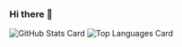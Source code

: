 ### Hi there 👋

<!--
**taisei12232/taisei12232** is a ✨ _special_ ✨ repository because its `README.md` (this file) appears on your GitHub profile.

Here are some ideas to get you started:

- 🔭 I’m currently working on ...
- 🌱 I’m currently learning ...
- 👯 I’m looking to collaborate on ...
- 🤔 I’m looking for help with ...
- 💬 Ask me about ...
- 📫 How to reach me: ...
- 😄 Pronouns: ...
- ⚡ Fun fact: ...
-->
![GitHub Stats Card](https://github-readme-stats.vercel.app/api?username=taisei12232&show_icons=true&count_private=true&theme=dark)
![Top Languages Card](https://github-readme-stats.vercel.app/api/top-langs?username=taisei12232&langs_count=3&theme=dark&hide=jupyter%20notebook,html)
